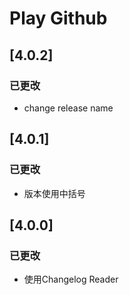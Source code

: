 # Play Github

## [4.0.2]

### 已更改

- change release name

## [4.0.1]

### 已更改

- 版本使用中括号

## [4.0.0]

### 已更改

- 使用Changelog Reader